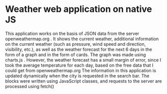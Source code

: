 # Weather web application on native JS
This application works on the basis of JSON data from the server openweathermap.org . 
It shows the current weather, additional information on the current weather (such as pressure, wind speed and direction, visibility, etc.), as well as the weather forecast for the next 6 days in the form of a graph and in the form of cards. The graph was made using charts.js .
However, the weather forecast has a small margin of error, since I took the average temperature for each day, based on the free data that I could get from openweathermap.org
The information in this application is updated dynamically when the city is requested in the search bar.
The blocks were written using JavaScript classes, and requests to the server are processed using fetch()
